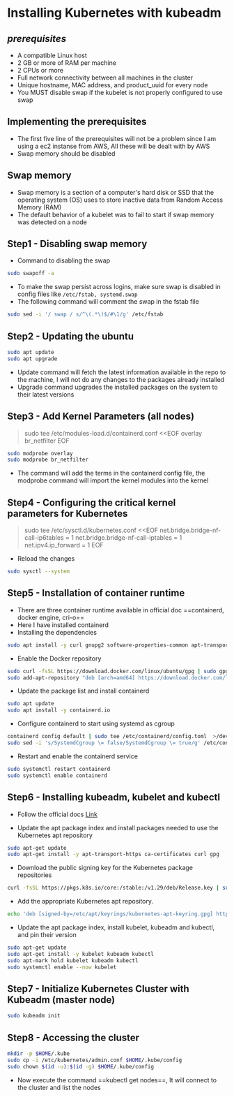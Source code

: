 # Installing Kubernetes with kubeadm
## _prerequisites_


- A compatible Linux host
- 2 GB or more of RAM per machine
- 2 CPUs or more
- Full network connectivity between all machines in the cluster
- Unique hostname, MAC address, and product_uuid for every node
- You MUST disable swap if the kubelet is not properly configured to use swap

## Implementing the prerequisites

- The first five line of the prerequisites will not be a problem since I am using a ec2 instanse from AWS, All these will be dealt with by AWS
- Swap memory should be disabled

## Swap memory

- Swap memory is a section of a computer's hard disk or SSD that the operating system (OS) uses to store inactive data from Random Access Memory (RAM)
- The default behavior of a kubelet was to fail to start if swap memory was detected on a node


## Step1 - Disabling swap memory

- Command to disabling the swap
```sh
sudo swapoff -a
```
- To make the swap persist across logins, make sure swap is disabled in config files like `/etc/fstab, systemd.swap`
- The following command will comment the swap in the fstab file
```sh
sudo sed -i '/ swap / s/^\(.*\)$/#\1/g' /etc/fstab
```
## Step2 - Updating the ubuntu
```sh
sudo apt update
sudo apt upgrade
```

- Update command will fetch the latest information available in the repo to the machine, I will not do any changes to the packages already installed
- Upgrade command upgrades the installed packages on the system to their latest versions



## Step3 - Add Kernel Parameters (all nodes)


> sudo tee /etc/modules-load.d/containerd.conf <<EOF
> overlay
> br_netfilter
> EOF

```sh
sudo modprobe overlay
sudo modprobe br_netfilter
```
- The command will add the terms in the containerd config file, the modprobe command will import the kernel modules into the kernel

## Step4 - Configuring the critical kernel parameters for Kubernetes


> sudo tee /etc/sysctl.d/kubernetes.conf <<EOF
> net.bridge.bridge-nf-call-ip6tables = 1
> net.bridge.bridge-nf-call-iptables = 1
> net.ipv4.ip_forward = 1
> EOF

- Reload the changes
```sh
sudo sysctl --system
```

## Step5 - Installation of container runtime

- There are three container runtime available in official doc ==containerd, docker engine, cri-o==
- Here I have installed containerd
- Installing the dependencies
```sh
sudo apt install -y curl gnupg2 software-properties-common apt-transport-https ca-certificates
```
- Enable the Docker repository

```sh
sudo curl -fsSL https://download.docker.com/linux/ubuntu/gpg | sudo gpg --dearmour -o /etc/apt/trusted.gpg.d/docker.gpg
sudo add-apt-repository "deb [arch=amd64] https://download.docker.com/linux/ubuntu $(lsb_release -cs) stable"
```

- Update the package list and install containerd
```sh
sudo apt update
sudo apt install -y containerd.io
```
- Configure containerd to start using systemd as cgroup

```sh
containerd config default | sudo tee /etc/containerd/config.toml  >/dev/null 2>&1
sudo sed -i 's/SystemdCgroup \= false/SystemdCgroup \= true/g' /etc/containerd/config.toml
```

- Restart and enable the containerd service
```sh
sudo systemctl restart containerd
sudo systemctl enable containerd
```


## Step6 - Installing kubeadm, kubelet and kubectl

- Follow the official docs [Link](https://kubernetes.io/docs/setup/production-environment/tools/kubeadm/install-kubeadm/)

- Update the apt package index and install packages needed to use the Kubernetes apt repository
```sh
sudo apt-get update
sudo apt-get install -y apt-transport-https ca-certificates curl gpg
```
- Download the public signing key for the Kubernetes package repositories
```sh
curl -fsSL https://pkgs.k8s.io/core:/stable:/v1.29/deb/Release.key | sudo gpg --dearmor -o /etc/apt/keyrings/kubernetes-apt-keyring.gpg
```

- Add the appropriate Kubernetes apt repository.
```sh
echo 'deb [signed-by=/etc/apt/keyrings/kubernetes-apt-keyring.gpg] https://pkgs.k8s.io/core:/stable:/v1.29/deb/ /' | sudo tee /etc/apt/sources.list.d/kubernetes.list
```

- Update the apt package index, install kubelet, kubeadm and kubectl, and pin their version

```sh
sudo apt-get update
sudo apt-get install -y kubelet kubeadm kubectl
sudo apt-mark hold kubelet kubeadm kubectl
sudo systemctl enable --now kubelet
```

## Step7 - Initialize Kubernetes Cluster with Kubeadm (master node)

```sh
sudo kubeadm init
```

## Step8 - Accessing the cluster
```sh
mkdir -p $HOME/.kube
sudo cp -i /etc/kubernetes/admin.conf $HOME/.kube/config
sudo chown $(id -u):$(id -g) $HOME/.kube/config
```
- Now execute the command ==kubectl get nodes==, It will connect to the cluster and list the nodes



